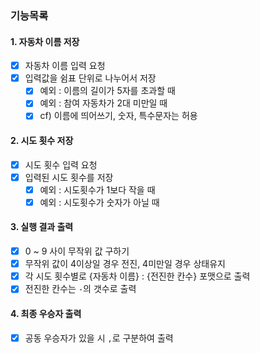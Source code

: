 ### 기능목록

#### 1. 자동차 이름 저장

- [X] 자동차 이름 입력 요청
- [X] 입력값을 쉼표 단위로 나누어서 저장
    - [X] 예외 : 이름의 길이가 5자를 초과할 때
    - [X] 예외 : 참여 자동차가 2대 미만일 때
    - [X] cf) 이름에 띄어쓰기, 숫자, 특수문자는 허용

#### 2. 시도 횟수 저장

- [X] 시도 횟수 입력 요청
- [X] 입력된 시도 횟수를 저장
    - [X] 예외 : 시도횟수가 1보다 작을 때
    - [X] 예외 : 시도횟수가 숫자가 아닐 때

#### 3. 실행 결과 출력

- [X] 0 ~ 9 사이 무작위 값 구하기
- [X] 무작위 값이 4이상일 경우 전진, 4미만일 경우 상태유지
- [X] 각 시도 횟수별로 {자동차 이름} : {전진한 칸수} 포맷으로 출력
- [X] 전진한 칸수는 `-`의 갯수로 출력

#### 4. 최종 우승자 출력

- [X] 공동 우승자가 있을 시 `,`로 구분하여 출력
